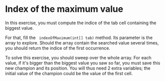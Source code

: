 
# Index of the maximum value #

In this exercise, you must compute the indice of the tab cell containing the biggest value.

For that, fill the ` indexOfMaximum(int[] tab)` method. Its parameter is the array to
explore. Should the array contain the searched value
several times, you should return the indice of the first occurrence.

To solve this exercise, you should sweep over the whole array. For each value, if it's bigger
than the biggest value you saw so far,  you must save this new champion and its position.
You will thus need 2 extra variables; the initial value of the champion could be the value of the first cell.

